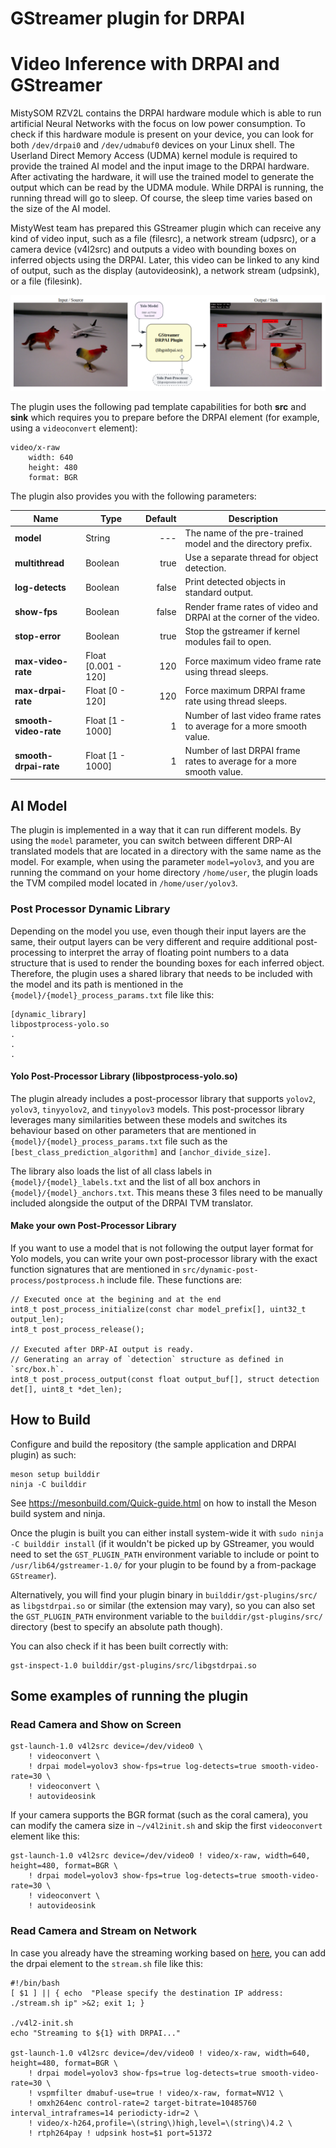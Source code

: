 # GStreamer plugin for DRPAI

# Video Inference with DRPAI and GStreamer

MistySOM RZV2L contains the DRPAI hardware module which is able to run artificial Neural Networks 
with the focus on low power consumption. To check if this hardware module is present on your device,
you can look for both `/dev/drpai0` and `/dev/udmabuf0` devices on your Linux shell. 
The Userland Direct Memory Access (UDMA) kernel module is required to provide the trained AI model and 
the input image to the DRPAI hardware. After activating the hardware, it will use the trained model to
generate the output which can be read by the UDMA module. While DRPAI is running, the running thread will
go to sleep. Of course, the sleep time varies based on the size of the AI model.

MistyWest team has prepared this GStreamer plugin which can receive any kind of video input,
such as a file (filesrc), a network stream (udpsrc), or a camera device (v4l2src) and outputs a video 
with bounding boxes on inferred objects using the DRPAI. Later, this video can be linked to any kind of 
output, such as the display (autovideosink), a network stream (udpsink), or a file (filesink).

![GStreamer DRPAI Plugin Chart](img/gst-drpai-chart.png)

The plugin uses the following pad template capabilities for both **src** and **sink** which requires you
to prepare before the DRPAI element (for example, using a `videoconvert` element):

```
video/x-raw
    width: 640
    height: 480
    format: BGR
```

The plugin also provides you with the following parameters:

| Name                  | Type                | Default | Description                                                          |
|-----------------------|---------------------|--------:|----------------------------------------------------------------------|
| **model**             | String              |     --- | The name of the pre-trained model and the directory prefix.          |
| **multithread**       | Boolean             |    true | Use a separate thread for object detection.                          |
| **log-detects**       | Boolean             |   false | Print detected objects in standard output.                           |
| **show-fps**          | Boolean             |   false | Render frame rates of video and DRPAI at the corner of the video.    |
| **stop-error**        | Boolean             |    true | Stop the gstreamer if kernel modules fail to open.                   |
| **max-video-rate**    | Float [0.001 - 120] |     120 | Force maximum video frame rate using thread sleeps.                  |
| **max-drpai-rate**    | Float [0 - 120]     |     120 | Force maximum DRPAI frame rate using thread sleeps.                  |
| **smooth-video-rate** | Float [1 - 1000]    |       1 | Number of last video frame rates to average for a more smooth value. |
| **smooth-drpai-rate** | Float [1 - 1000]    |       1 | Number of last DRPAI frame rates to average for a more smooth value. |

## AI Model

The plugin is implemented in a way that it can run different models. By using the `model` parameter, 
you can switch between different DRP-AI translated models that are located in a directory with 
the same name as the model. For example, when using the parameter `model=yolov3`, and you are running
the command on your home directory `/home/user`, the plugin loads the TVM compiled model located in
`/home/user/yolov3`.

### Post Processor Dynamic Library

Depending on the model you use, even though their input layers are the same, their output layers can be
very different and require additional post-processing to interpret the array of floating point numbers
to a data structure that is used to render the bounding boxes for each inferred object. Therefore, 
the plugin uses a shared library that needs to be included with the model and its path is mentioned in 
the `{model}/{model}_process_params.txt` file like this:
```
[dynamic_library]
libpostprocess-yolo.so
.
.
.
```

#### Yolo Post-Processor Library (libpostprocess-yolo.so)

The plugin already includes a post-processor library that supports `yolov2`, `yolov3`, `tinyyolov2`, 
and `tinyyolov3` models. This post-processor library leverages many similarities between these models and
switches its behaviour based on other parameters that are mentioned in `{model}/{model}_process_params.txt` 
file such as the `[best_class_prediction_algorithm]` and `[anchor_divide_size]`. 

The library also loads the list of all class labels in `{model}/{model}_labels.txt` and the list of all 
box anchors in `{model}/{model}_anchors.txt`. This means these 3 files need to be manually included 
alongside the output of the DRPAI TVM translator.

#### Make your own Post-Processor Library

If you want to use a model that is not following the output layer format for Yolo models, you can write 
your own post-processor library with the exact function signatures that are mentioned in 
`src/dynamic-post-process/postprocess.h` include file. These functions are:
```
// Executed once at the begining and at the end
int8_t post_process_initialize(const char model_prefix[], uint32_t output_len);
int8_t post_process_release();

// Executed after DRP-AI output is ready.
// Generating an array of `detection` structure as defined in `src/box.h`.
int8_t post_process_output(const float output_buf[], struct detection det[], uint8_t *det_len);
```

## How to Build

Configure and build the repository (the sample application and DRPAI plugin) as such:

    meson setup builddir
    ninja -C builddir

See <https://mesonbuild.com/Quick-guide.html> on how to install the Meson
build system and ninja.

Once the plugin is built you can either install system-wide it with `sudo ninja
-C builddir install` (if it wouldn't be picked up by GStreamer, 
you would need to set the `GST_PLUGIN_PATH` environment variable to include or
point to `/usr/lib64/gstreamer-1.0/` for your plugin to be found by a
from-package `GStreamer`).

Alternatively, you will find your plugin binary in `builddir/gst-plugins/src/`
as `libgstdrpai.so` or similar (the extension may vary), so you can also set
the `GST_PLUGIN_PATH` environment variable to the `builddir/gst-plugins/src/`
directory (best to specify an absolute path though).

You can also check if it has been built correctly with:

    gst-inspect-1.0 builddir/gst-plugins/src/libgstdrpai.so

## Some examples of running the plugin

### Read Camera and Show on Screen

```
gst-launch-1.0 v4l2src device=/dev/video0 \
    ! videoconvert \
    ! drpai model=yolov3 show-fps=true log-detects=true smooth-video-rate=30 \
    ! videoconvert \
    ! autovideosink
```
If your camera supports the BGR format (such as the coral camera), you can modify the camera size in 
`~/v4l2init.sh` and skip the first `videoconvert` element like this:
```
gst-launch-1.0 v4l2src device=/dev/video0 ! video/x-raw, width=640, height=480, format=BGR \
    ! drpai model=yolov3 show-fps=true log-detects=true smooth-video-rate=30 \
    ! videoconvert \
    ! autovideosink
```
### Read Camera and Stream on Network

In case you already have the streaming working based on [here](StreamingVideo.md), you can 
add the drpai element to the `stream.sh` file like this:

````
#!/bin/bash
[ $1 ] || { echo  "Please specify the destination IP address: ./stream.sh ip" >&2; exit 1; }

./v4l2-init.sh
echo "Streaming to ${1} with DRPAI..."

gst-launch-1.0 v4l2src device=/dev/video0 ! video/x-raw, width=640, height=480, format=BGR \
    ! drpai model=yolov3 show-fps=true log-detects=true smooth-video-rate=30 \
    ! vspmfilter dmabuf-use=true ! video/x-raw, format=NV12 \
    ! omxh264enc control-rate=2 target-bitrate=10485760 interval_intraframes=14 periodicty-idr=2 \
    ! video/x-h264,profile=\(string\)high,level=\(string\)4.2 \
    ! rtph264pay ! udpsink host=$1 port=51372
````
